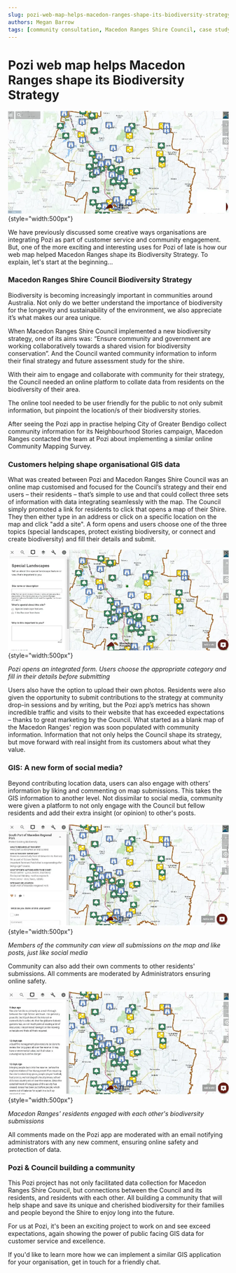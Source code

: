 ```yaml
---
slug: pozi-web-map-helps-macedon-ranges-shape-its-biodiversity-strategy
authors: Megan Barrow
tags: [community consultation, Macedon Ranges Shire Council, case study]
---
```


# Pozi web map helps Macedon Ranges shape its Biodiversity Strategy

![](/static/img/Pozi-web-map-Macedon-Ranges-Biodiversity-Strategy.webp){style="width:500px"}

We have previously discussed some creative ways organisations are integrating Pozi as part of customer service and community engagement. But, one of the more exciting and interesting uses for Pozi of late is how our web map helped Macedon Ranges shape its Biodiversity Strategy. To explain, let's start at the beginning...

### Macedon Ranges Shire Council Biodiversity Strategy

Biodiversity is becoming increasingly important in communities around Australia. Not only do we better understand the importance of biodiversity for the longevity and sustainability of the environment, we also appreciate it’s what makes our area unique.

When Macedon Ranges Shire Council implemented a new biodiversity strategy, one of its aims was: “Ensure community and government are working collaboratively towards a shared vision for biodiversity conservation”. And the Council wanted community information to inform their final strategy and future assessment study for the shire.

With their aim to engage and collaborate with community for their strategy, the Council needed an online platform to collate data from residents on the biodiversity of their area.

The online tool needed to be user friendly for the public to not only submit information, but pinpoint the location/s of their biodiversity stories.

After seeing the Pozi app in practise helping City of Greater Bendigo collect community information for its Neighbourhood Stories campaign, Macedon Ranges contacted the team at Pozi about implementing a similar online Community Mapping Survey. 

### Customers helping shape organisational GIS data

What was created between Pozi  and Macedon Ranges Shire Council was an online map customised and focused for the Council’s strategy and their end users – their residents – that’s simple to use and that could collect three sets of information with data integrating seamlessly with the map. The Council simply promoted a link for residents to click that opens a map of their Shire. They then either type in an address or click on a specific location on the map and click "add a site". A form opens and users choose one of the three topics (special landscapes, protect existing biodiversity, or connect and create biodiversity) and fill their details and submit.

![](/static/img/Macedon-Ranges-Pozi-App-Community-Engagement.webp){style="width:500px"}

*Pozi opens an integrated form. Users choose the appropriate category and fill in their details before submitting*

Users also have the option to upload their own photos. Residents were also given the opportunity to submit contributions to the strategy at community drop-in sessions and by writing, but the Pozi app’s metrics has shown incredible traffic and visits to their website that has exceeded expectations – thanks to great marketing by the Council. What started as a blank map of the Macedon Ranges' region was soon populated with community information. Information that not only helps the Council shape its strategy, but move forward with real insight from its customers about what they value.

### GIS: A new form of social media?

Beyond contributing location data, users can also engage with others’ information by liking and commenting on map submissions. This takes the GIS information to another level. Not dissimilar to social media, community were given a platform to not only engage with the Council but fellow residents and add their extra insight (or opinion) to other's posts.

![](/static/img/Pozi-GIS-Web-Map-Macedon-Ranges.webp){style="width:500px"}

*Members of the community can view all submissions on the map and like posts, just like social media*

Community can also add their own comments to other residents' submissions. All comments are moderated by Administrators ensuring online safety.

![](/static/img/Macedon-Ranges-Pozi-App-Intergrated-Forms.webp){style="width:500px"}

*Macedon Ranges' residents engaged with each other's biodiversity submissions*

All comments made on the Pozi app are moderated with an email notifying administrators with any new comment, ensuring online safety and protection of data.

### Pozi & Council building a community

This Pozi project has not only facilitated data collection for Macedon Ranges Shire Council, but connections between the Council and its residents, and residents with each other. All building a community that will help shape and save its unique and cherished biodiversity for their families and people beyond the Shire to enjoy long into the future.

For us at Pozi, it's been an exciting project to work on and see exceed expectations, again showing the power of public facing GIS data for customer service and excellence.

If you'd like to learn more how we can implement a similar GIS application for your organisation, get in touch for a friendly chat.